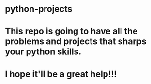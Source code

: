 # python-projects
# This repo is going to have all the problems and projects that sharps your python skills. 
# I hope it'll be a great help!!!
